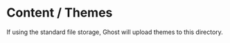 # Content / Themes

If using the standard file storage, Ghost will upload themes to this directory.
